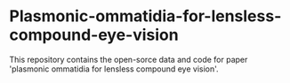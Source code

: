 # Plasmonic-ommatidia-for-lensless-compound-eye-vision

This repository contains the open-sorce data and code for paper 'plasmonic ommatidia for lensless compound eye vision'.